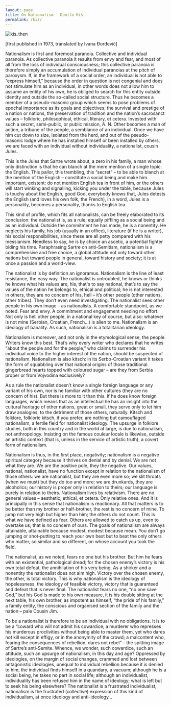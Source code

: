 ```yaml
---
layout: page
title: On Nationalism - Danilo Kiš
permalink: /kis/
---
```


![kis_then](/images/kis.jpg)

[first published in 1973, translated by Ivana Đorđević]

Nationalism is first and foremost paranoia. Collective and individual paranoia. As collective paranoia it results from envy and fear, and most of all from the loss of individual consciousness; this collective paranoia is therefore simply an accumulation of individual paranoias at the pitch of paroxysm. If, in the framework of a social order, an individual is not able to “express himself,” because the order in question is not congenial and does not stimulate him as an individual, in other words does not allow him to assume an entity of his own, he is obliged to search for this entity outside identity and outside the so-called social structure. Thus he becomes a member of a pseudo-masonic group which seems to pose problems of epochal importance as its goals and objectives; the survival and prestige of a nation or nations, the preservation of tradition and the nation’s sacrosanct values – folkloric, philosophical, ethical, literary, et cetera. Invested with such a secret, semi-public, or public mission, A. N. Other becomes a man of action, a tribune of the people, a semblance of an individual. Once we have him cut down to size, isolated from the herd, and out of the pseudo-masonic lodge where he has installed himself or been installed by others, we are faced with an individual without individuality, a nationalist, cousin Jules.

This is the Jules that Sartre wrote about, a zero in his family, a man whose only distinction is that he can blanch at the mere mention of a single topic: the English. This pallor, this trembling, this “secret” – to be able to blanch at the mention of the English – constitute a social being and make him important, existent: do not mention English tea in front of him, or the others will start winking and signalling, kicking you under the table, because Jules is touchy about the English, good God, everybody knows that, Jules detests the English (and loves his own folk, the French), in a word, Jules is a personality, becomes a personality, thanks to English tea.

This kind of profile, which fits all nationalists, can be freely elaborated to its conclusion: the nationalist is, as a rule, equally piffling as a social being and as an individual. Outside the commitment he has made, he is a nonentity. He neglects his family, his job (usually in an office), literature (if he is a writer), his social responsibilities, since these are all petty compared with his messianism. Needless to say, he is by choice an ascetic, a potential fighter biding his time. Paraphrasing Sartre on anti-Semitism, nationalism is a comprehensive and free choice, a global attitude not only toward other nations but toward people in general, toward history and society; it is at once a passion and a world-view.

The nationalist is by definition an ignoramus. Nationalism is the line of least resistance, the easy way. The nationalist is untroubled, he knows or thinks he knows what his values are, his, that's to say national, that’s to say the values of the nation he belongs to, ethical and political; he is not interested in others, they are no concern of his, hell – it’s other people (other nations, other tribes). They don’t even need investigating. The nationalist sees other people in his own image – as nationalists. A comfortable standpoint, as we noted. Fear and envy. A commitment and engagement needing no effort. Not only is hell other people, in a national key of course, but also: whatever is not mine (Serbian, Croatian, French…) is alien to me. Nationalism is an ideology of banality. As such, nationalism is a totalitarian ideology.

Nationalism is moreover, and not only in the etymological sense, the people. Writers know this best. That’s why every writer who declares that he writes “about the people and for the people,” who claims to surrender his individual voice to the higher interest of the nation, should be suspected of nationalism. Nationalism is also kitsch: in its Serbo-Croatian variant it takes the form of squabbling over that national origins of those traditional gingerbread hearts topped with coloured sugar – are they from Serbia proper or from Vojvodina exclusively?

As a rule the nationalist doesn’t know a single foreign language or any variant of his own, nor is he familiar with other cultures (they are no concern of his). But there is more to it than this. If he does know foreign languages, which means that as an intellectual he has an insight into the cultural heritage of other nations, great or small, they serve only to let him draw analogies, to the detriment of those others, naturally. Kitsch and folklore, folkloric kitsch, if you prefer, are nothing but camouflaged nationalism, a fertile field for nationalist ideology. The upsurge in folklore studies, both in this country and in the world at large, is due to nationalism, not anthropology. Insisting on the famous couleur locale is likewise, outside an artistic context (that is, unless in the service of artistic truth), a covert form of nationalism.

Nationalism is thus, in the first place, negativity; nationalism is a negative spiritual category because it thrives on denial and by denial. We are not what they are. We are the positive pole, they the negative. Our values, national, nationalist, have no function except in relation to the nationalism of those others: we are nationalist, but they are even more so; we slit throats (when we must) but they do too and more; we are drunkards, they are alcoholics; our history is proper only in relation to theirs; our language is purely in relation to theirs. Nationalism lives by relativism. There are no general values – aesthetic, ethical, et cetera. Only relative ones. And it is principally in this sense that nationalism is reactionary. All that matters is to be better than my brother or half-brother, the rest is no concern of mine. To jump not very high but higher than him; the others do not count. This is what we have defined as fear. Others are allowed to catch us up, even to overtake us; that is no concern of ours. The goals of nationalism are always attainable, attainable because modest, modest because mean. You don’t go jumping or shot-putting to reach your own best but to beat the only others who matter, so similar and so different, on whose account you took the field.

The nationalist, as we noted, fears no one but his brother. But him he fears with an existential, pathological dread; for the chosen enemy’s victory is his own total defeat, the annihilation of his very being. As a shirker and a nonentity the nationalist does not aim high. Victory over the chosen enemy, the other, is total victory. This is why nationalism is the ideology of hopelessness, the ideology of feasible victory, victory that is guaranteed and defeat that is never final. The nationalist fears no one, “no one save God,” but his God is made to his own measure, it is his double sitting at the next table, his own brother, as impotent as himself, “the pride of his family,” a family entity, the conscious and organised section of the family and the nation – pale Cousin Jim.

To be a nationalist is therefore to be an individual with no obligations. It is to be a “coward who will not admit his cowardice; a murderer who represses his murderous proclivities without being able to master them, yet who dares not kill except in effigy, or in the anonymity of the crowd; a malcontent who, fearing the consequences of rebellion, dares not rebel” – the spitting image of Sartre’s anti-Semite. Whence, we wonder, such cowardice, such an attitude, such an upsurge of nationalism, in this day and age? Oppressed by ideologies, on the margin of social changes, crammed and lost between antagonistic ideologies, unequal to individual rebellion because it is denied to him, the individual finds himself in a quandary, a vacuum; although he is a social being, he takes no part in social life; although an individualist, individuality has been refused him in the name of ideology; what is left but to seek his being elsewhere? The nationalist is a frustrated individualist, nationalism is the frustrated (collective) expression of this kind of individualism, at once ideology and anti-ideology…
